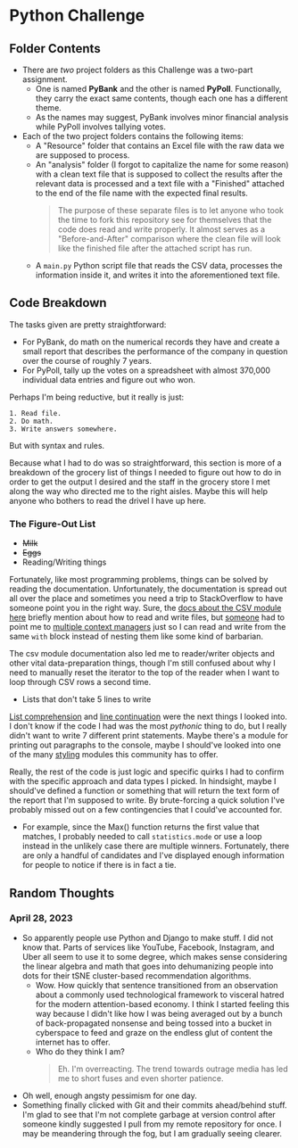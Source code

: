 # Python Challenge

## Folder Contents
- There are *two* project folders as this Challenge was a two-part assignment. 
  - One is named **PyBank** and the other is named **PyPoll**. Functionally, they carry the exact same contents, though each one has a different theme. 
  - As the names may suggest, PyBank involves minor financial analysis while PyPoll involves tallying votes.
- Each of the two project folders contains the following items:
  - A "Resource" folder that contains an Excel file with the raw data we are supposed to process.
  - An "analysis" folder (I forgot to capitalize the name for some reason) with a clean text file that is supposed to collect the results after the relevant data is processed and a text file with a "Finished" attached to the end of the file name with the expected final results. 
    > The purpose of these separate files is to let anyone who took the time to fork this repository see for themselves that the code does read and write properly. It almost serves as a "Before-and-After" comparison where the clean file will look like the finished file after the attached script has run.
  - A `main.py` Python script file that reads the CSV data, processes the information inside it, and writes it into the aforementioned text file.

## Code Breakdown
The tasks given are pretty straightforward:
- For PyBank, do math on the numerical records they have and create a small report that describes the performance of the company in question over the course of roughly 7 years.
- For PyPoll, tally up the votes on a spreadsheet with almost 370,000 individual data entries and figure out who won.

Perhaps I'm being reductive, but it really is just:
```
1. Read file.
2. Do math.
3. Write answers somewhere.
```
But with syntax and rules.

Because what I had to do was so straightforward, this section is more of a breakdown of the grocery list of things I needed to figure out how to do in order to get the output I desired and the staff in the grocery store I met along the way who directed me to the right aisles. Maybe this will help anyone who bothers to read the drivel I have up here.
### The Figure-Out List
- ~~Milk~~
- ~~Eggs~~
- Reading/Writing things

Fortunately, like most programming problems, things can be solved by reading the documentation. Unfortunately, the documentation is spread out all over the place and sometimes you need a trip to StackOverflow to have someone point you in the right way. Sure, the [docs about the CSV module here](https://docs.python.org/3/library/csv.html) briefly mention about how to read and write files, but [someone](https://stackoverflow.com/a/1073814) had to point me to [multiple context managers](https://docs.python.org/3/whatsnew/3.10.html#parenthesized-context-managers) just so I can read and write from the same `with` block instead of nesting them like some kind of barbarian.

The csv module documentation also led me to reader/writer objects and other vital data-preparation things, though I'm still confused about why I need to manually reset the iterator to the top of the reader when I want to loop through CSV rows a second time. 

- Lists that don't take 5 lines to write

[List comprehension](https://www.w3schools.com/python/python_lists_comprehension.asp) and [line continuation](https://note.nkmk.me/en/python-long-string/) were the next things I looked into. I don't know if the code I had was the most *pythonic* thing to do, but I really didn't want to write 7 different print statements. Maybe there's a module for printing out paragraphs to the console, maybe I should've looked into one of the many [styling](https://pypi.org/project/sty/) modules this community has to offer.

Really, the rest of the code is just logic and specific quirks I had to confirm with the specific approach and data types I picked. In hindsight, maybe I should've defined a function or something that will return the text form of the report that I'm supposed to write. By brute-forcing a quick solution I've probably missed out on a few contingencies that I could've accounted for.
- For example, since the Max() function returns the first value that matches, I probably needed to call `statistics.mode` or use a loop instead in the unlikely case there are multiple winners. Fortunately, there are only a handful of candidates and I've displayed enough information for people to notice if there is in fact a tie.

## Random Thoughts
### April 28, 2023
- So apparently people use Python and Django to make stuff. I did not know that. Parts of services like YouTube, Facebook, Instagram, and Uber all seem to use it to some degree, which makes sense considering the linear algebra and math that goes into dehumanizing people into dots for their tSNE cluster-based recommendation algorithms.
  - Wow. How quickly that sentence transitioned from an observation about a commonly used technological framework to visceral hatred for the modern attention-based economy. I think I started feeling this way because I didn't like how I was being averaged out by a bunch of back-propagated nonsense and being tossed into a bucket in cyberspace to feed and graze on the endless glut of content the internet has to offer.
  - Who do they think I am?
    > Eh. I'm overreacting. The trend towards outrage media has led me to short fuses and even shorter patience.
- Oh well, enough angsty pessimism for one day.
- Something finally clicked with Git and their commits ahead/behind stuff. I'm glad to see that I'm not complete garbage at version control after someone kindly suggested I pull from my remote repository for once. I may be meandering through the fog, but I am gradually seeing clearer.

